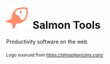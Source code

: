 # ![Salmon Logo](salmon.svg) Salmon Tools
Productivity software on the web

<sub>Logo sourced from https://phosphoricons.com/</sub>
